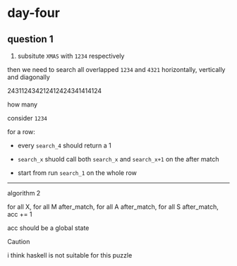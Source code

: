 # day-four

## question 1

1. subsitute `XMAS` with `1234` respectively

then we need to search all overlapped `1234` and `4321` horizontally,
vertically and diagonally

243112434212412424341414124

how many

consider `1234`

for a row:

-   every `search_4` should return a 1

-   `search_x` shuold call both `search_x` and `search_x+1` on the after match

-   start from run `search_1` on the whole row

---

algorithm 2

for all X, for all M after_match, for all A after_match, for all S after_match,
acc += 1

acc should be a global state

> [!caution]
>
> i think haskell is not suitable for this puzzle
